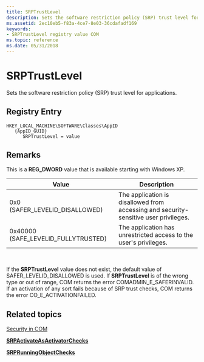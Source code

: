 ```yaml
---
title: SRPTrustLevel
description: Sets the software restriction policy (SRP) trust level for applications.
ms.assetid: 2ec10eb5-f83a-4ce7-8e03-36cdafadf169
keywords:
- SRPTrustLevel registry value COM
ms.topic: reference
ms.date: 05/31/2018
---
```


# SRPTrustLevel

Sets the software restriction policy (SRP) trust level for applications.

## Registry Entry

```
HKEY_LOCAL_MACHINE\SOFTWARE\Classes\AppID
   {AppID_GUID}
      SRPTrustLevel = value
```

## Remarks

This is a **REG\_DWORD** value that is available starting with Windows XP.



| Value                                 | Description                                                                          |
|---------------------------------------|--------------------------------------------------------------------------------------|
| 0x0 (SAFER\_LEVELID\_DISALLOWED)      | The application is disallowed from accessing and security-sensitive user privileges. |
| 0x40000 (SAFE\_LEVELID\_FULLYTRUSTED) | The application has unrestricted access to the user's privileges.                    |



 

If the **SRPTrustLevel** value does not exist, the default value of SAFER\_LEVELID\_DISALLOWED is used. If **SRPTrustLevel** is of the wrong type or out of range, COM returns the error COMADMIN\_E\_SAFERINVALID. If an activation of any sort fails because of SRP trust checks, COM returns the error CO\_E\_ACTIVATIONFAILED.

## Related topics

<dl> <dt>

[Security in COM](security-in-com.md)
</dt> <dt>

[**SRPActivateAsActivatorChecks**](srpactivateasactivatorchecks.md)
</dt> <dt>

[**SRPRunningObjectChecks**](srprunningobjectchecks.md)
</dt> </dl>

 

 




